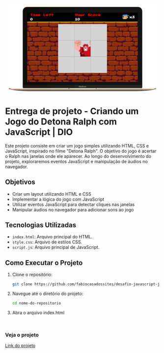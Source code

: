 ![Imagem do projeto](./src/images/projeto.png)

# Entrega de projeto - Criando um Jogo do Detona Ralph com JavaScript | DIO

Este projeto consiste em criar um jogo simples utilizando HTML, CSS e JavaScript, inspirado no filme "Detona Ralph". O objetivo do jogo é acertar o Ralph nas janelas onde ele aparecer. Ao longo do desenvolvimento do projeto, exploraremos eventos JavaScript e manipulação de áudios no navegador.

## Objetivos

- Criar um layout utilizando HTML e CSS
- Implementar a lógica do jogo com JavaScript
- Utilizar eventos JavaScript para detectar cliques nas janelas
- Manipular áudios no navegador para adicionar sons ao jogo

## Tecnologias Utilizadas

- `index.html`: Arquivo principal do HTML.
- `style.css`: Arquivo de estilos CSS.
- `script.js`: Arquivo principal de JavaScript.

## Como Executar o Projeto

1. Clone o repositório:

   ```bash
   git clone https://github.com/fabiocasadossites/desafio-javascript-jogoDetonaRalph-dio.git
   ```

2. Navegue até o diretório do projeto:

   ```bash
   cd nome-do-repositorio
   ```

3. Abra o arquivo index.html

<br>

### Veja o projeto

[Link do projeto](https://fabiocasadossites.github.io/desafio-javascript-jogoDetonaRalph-dio)
